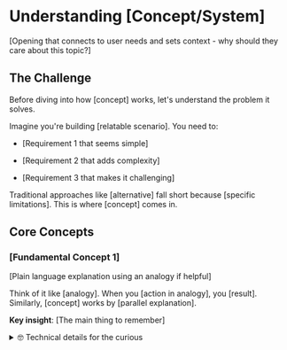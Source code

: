 # Understanding [Concept/System]

[Opening that connects to user needs and sets context - why should they care
about this topic?]

## The Challenge

Before diving into how [concept] works, let's understand the problem it solves.

Imagine you're building [relatable scenario]. You need to:

- [Requirement 1 that seems simple]

- [Requirement 2 that adds complexity]

- [Requirement 3 that makes it challenging]

Traditional approaches like [alternative] fall short because [specific
limitations]. This is where [concept] comes in.

## Core Concepts

### [Fundamental Concept 1]

[Plain language explanation using an analogy if helpful]

Think of it like [analogy]. When you [action in analogy], you [result].
Similarly, [concept] works by [parallel explanation].

**Key insight**: [The main thing to remember]

<details>
<summary>🤓 Technical details for the curious</summary>

[Deeper technical explanation for those who want it]

````text
[Technical diagram or code showing internals]
```text

This is implemented using [technical approach] because [reasoning].

</details>

### [Fundamental Concept 2]

[Continue pattern - explanation that builds on previous concept]

**Why this matters**: [Connect to user's goals]

### [Fundamental Concept 3]

[Final core concept that completes the picture]

## How It Works

Let's trace through what happens when you [common user action]:

```text
User Action
    ↓
[Component 1] → "Validates and prepares request"
    ↓
[Component 2] → "Processes according to rules"
    ↓
[Component 3] → "Returns formatted result"
    ↓
User sees result
```text

### Step-by-Step Breakdown

1. **Initial Request**

   When you [action], the system first [what happens]. This is important because
   [why it matters].

   ```python
   # What happens under the hood
   def handle*request(user*input):
       validated = validate(user_input)  # Ensures safety
       prepared = prepare(validated)     # Formats for processing
       return prepared
````

2. **Processing Phase**

   Next, [component] takes your request and [detailed explanation]. During this
   phase:

   - [Sub-step 1]: [What and why]

   - [Sub-step 2]: [What and why]

   - [Sub-step 3]: [What and why]

   ```mermaid
   graph LR
       A[Prepared Request] --> B{Decision Point}
       B -->|Path 1| C[Process Type A]
       B -->|Path 2| D[Process Type B]
       C --> E[Format Result]
       D --> E
   ```

3. **Result Generation**

   Finally, [explanation of how results are created and returned].

### A Real Example

Let's make this concrete with an actual example:

**Scenario**: You want to [specific user goal]

````python
# User code
result = system.process("Hello, World!")

# What happens internally:
# 1. Validation: Checks input is valid string
# 2. Transformation: Applies configured rules
# 3. Caching: Stores for future use
# 4. Return: Sends back processed result

print(result)  # Output: "HELLO, WORLD!" (if configured for uppercase)
```text

<details>
<summary>Try it yourself</summary>

Here's a simplified version you can experiment with:

```python
class SimpleProcessor:

    def **init**(self, transform='upper'):
        self.transform = transform

    def process(self, text):
        # Validation
        if not isinstance(text, str):
            raise ValueError("Input must be string")

        # Transformation
        if self.transform == 'upper':
            result = text.upper()
        elif self.transform == 'lower':
            result = text.lower()
        else:
            result = text

        # Return result
        return result

# Try it:
processor = SimpleProcessor('upper')
print(processor.process("Hello!"))  # HELLO!
```text

</details>

## Design Decisions

### Why [Specific Choice]?

You might wonder why we [design decision] instead of [alternative]. Here's our
thinking:

<table>
<tr>
<th>Approach</th>
<th>Pros</th>
<th>Cons</th>
<th>When to Use</th>
</tr>
<tr>
<td><strong>Our Choice</strong><br/>[Approach name]</td>
<td>
✅ [Advantage 1]<br/>
✅ [Advantage 2]<br/>
✅ [Advantage 3]
</td>
<td>
⚠️ [Trade-off 1]<br/>
⚠️ [Trade-off 2]
</td>
<td>
When [specific conditions]
</td>
</tr>
<tr>
<td><strong>Alternative 1</strong><br/>[Approach name]</td>
<td>
✅ [Different advantages]
</td>
<td>
❌ [Why this doesn't work for us]
</td>
<td>
When [different conditions]
</td>
</tr>
</table>

We chose our approach because [reasoning tied to user needs].

### Performance Considerations

[Concept] is optimized for [specific use case]. This means:

- **Fast**: [Specific performance characteristic with numbers]

- **Efficient**: [Resource usage explanation]

- **Scalable**: [How it handles growth]

```text
Performance characteristics:
┌─────────────┬──────────┬──────────┐
│ Operation   │ Time     │ Memory   │
├─────────────┼──────────┼──────────┤
│ Small input │ < 10ms   │ ~1 MB    │
│ Medium      │ < 50ms   │ ~10 MB   │
│ Large       │ < 200ms  │ ~50 MB   │
└─────────────┴──────────┴──────────┘
```text

However, this optimization comes with trade-offs:

- [Trade-off 1]: [Impact and when it matters]

- [Trade-off 2]: [How to work around if needed]

## Common Patterns

### Pattern 1: [Descriptive Name]

**When to use**: [Specific scenario]

**How it works**:

```python
# Example implementation
def pattern_example():

    # [Explanation of what this does]
    pass
```text

**Real-world example**: [Company/Project] uses this pattern to [achieve what]

### Pattern 2: [Another Pattern]

**When to use**: [Different scenario]

**Implementation approach**:

```yaml
# Configuration example
pattern:

  type: advanced
  settings:

    - option1: value

    - option2: value
```text

**Benefits**:

- [Benefit 1]

- [Benefit 2]

### Anti-patterns to Avoid

#### ❌ [Anti-pattern Name]

**What it looks like**:

```python
# Don't do this
bad_example = [problematic code]
```text

**Why it's problematic**: [Explanation]

**Do this instead**:

```python
# Better approach
good_example = [improved code]
```text

## Comparison with Alternatives

Let's compare [concept] with similar approaches:

| Aspect             | [This Concept]     | [Alternative 1]         | [Alternative 2]             |
| ------------------ | ------------------ | ----------------------- | --------------------------- |
| **Use Case**       | [Best for]         | [Best for]              | [Best for]                  |
| **Performance**    | ⚡ Fast for [case] | 🐢 Slower but [benefit] | ⚡⚡ Fastest if [condition] |
| **Complexity**     | 📊 Medium          | 📊📊 High               | 📊 Low                      |
| **Flexibility**    | 🎨 Very flexible   | 🎨 Limited options      | 🎨🎨 Extremely flexible     |
| **Learning Curve** | 📈 2-3 days        | 📈📈 2-3 weeks          | 📈 Few hours                |
| **Community**      | 👥 Large, active   | 👥 Specialized          | 👥 Growing                  |

### Decision Matrix

Choose [concept] when:

- ✅ Your priority is [specific need]

- ✅ You need [specific capability]

- ✅ Your team is comfortable with [specific requirement]

- ✅ You value [specific benefit] over [alternative benefit]

Consider alternatives when:

- 🤔 You need [different priority]

- 🤔 Your constraints include [specific limitation]

- 🤔 You're already using [conflicting technology]

- 🤔 [Specific trade-off] is unacceptable

## Real-World Example

Let's look at how [Example Company] uses [concept] in production:

### The Challenge

[Example Company] needed to [specific business need]. Their requirements:

- Process [volume] per day

- Maintain [quality metric]

- Scale to [future need]

### The Solution

They implemented [concept] with these customizations:

```yaml
# Their configuration
system:

  mode: production
  customizations:

    - feature1: enabled

    - feature2: custom_value

    - feature3: optimized
```text

**Architecture diagram**:

```text
[User Requests] → [Load Balancer]
                      ↓
              [Concept Implementation]
                ↙         ↘
        [Service A]    [Service B]
                ↘         ↙
                 [Database]
```text

### Results

After 6 months in production:

- 📈 [Quantified improvement 1]: From X to Y

- 💰 [Quantified improvement 2]: Saved $X per month

- 😊 [Qualitative benefit]: Developer happiness increased

**Key learnings**:

> "The most important thing we learned was [insight]. This changed how we
> approach [related problems]."
>
> — [Name], [Title] at [Company]

### Lessons for Your Implementation

Based on their experience:

1. **Start small**: Begin with [minimal implementation]

2. **Measure everything**: Track [key metrics]

3. **Iterate quickly**: Adjust [what to adjust] based on data

4. **Document decisions**: Future you will thank present you

## Going Deeper

### For the Curious

Want to understand the internals? Here are resources for diving deeper:

1. **[Internal Component 1]**:

   - [Link to deep dive]

   - Key insight: [What you'll learn]

2. **[Algorithm/Approach]**:

   - [Link to technical paper]

   - Implementation: [Link to reference implementation]

3. **[Advanced Topic]**:

   - [Video explanation]

   - [Interactive demo]

### Related Concepts

To fully understand [concept], it helps to know about:

- **[Related Concept 1]**: [Brief description and link]

  - How it connects: [Relationship]

- **[Related Concept 2]**: [Brief description and link]

  - Why it matters: [Importance]

- **[Related Concept 3]**: [Brief description and link]

  - When you'll need it: [Use case]

### Community Resources

Join the conversation:

- 💬 **Forums**: [Community discussions](link)

- 📹 **Videos**: [Tutorial playlist](link)

- 📚 **Books**:

  - "[Book Title]" by [Author] - [What it covers]

  - "[Book Title]" by [Author] - [What it covers]

- 🎓 **Courses**: [Online course](link)

- 🐦 **Twitter**: Follow [#hashtag] for tips

## Summary

[Concept] provides [key benefit] by [how it works at high level]. The key things
to remember:

1. **[Main takeaway 1]** - [One sentence elaboration]

2. **[Main takeaway 2]** - [One sentence elaboration]

3. **[Main takeaway 3]** - [One sentence elaboration]

Whether you're [use case 1] or [use case 2], understanding these principles will
help you [benefit].

### Quick Reference Card

```text
┌─────────────────────────────────┐
│ [Concept] Cheat Sheet           │
├─────────────────────────────────┤
│ When to use:                    │
│ • [Scenario 1]                  │
│ • [Scenario 2]                  │
│                                 │
│ Key commands:                   │
│ • command1 - [what it does]     │
│ • command2 - [what it does]     │
│                                 │
│ Common patterns:                │
│ • [Pattern 1]                   │
│ • [Pattern 2]                   │
│                                 │
│ Get help:                       │
│ • Docs: [short URL]             │
│ • Chat: [short URL]             │
└─────────────────────────────────┘
```text

## Further Reading

### Essential Resources

- 📖 [Academic Paper]: Original research behind [concept]

- 🛠️ [Implementation Guide]: Step-by-step deployment

- 💬 [Community Discussion]: Real experiences and tips

- 📹 [Video Series]: Visual walkthrough of concepts

### Advanced Topics

- [Advanced Pattern 1]: When you need [specific capability]

- [Advanced Pattern 2]: Optimizing for [specific metric]

- [Integration Guide]: Connecting with [other systems]

---

## Contribute to This Explanation

Found something confusing? Have a better analogy? We'd love your help!

- 📝 [Edit this page](github-edit-link)

- 💬 [Discuss improvements](discussion-link)

- 🐛 [Report issues](issue-link)

- 🌟 [Share your use case](examples-link)

**Contributors**: [List of contributors]\
**Last updated**: [Date]\
**Applies to version**: [Version]
````

